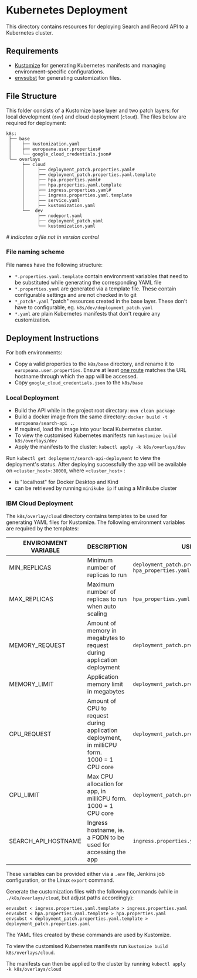 # Kubernetes Deployment

This directory contains resources for deploying Search and Record API to a Kubernetes cluster. 

## Requirements
- [Kustomize](https://kubectl.docs.kubernetes.io/installation/kustomize/) for generating Kubernetes manifests and managing environment-specific configurations.
- [envsubst](https://linux.die.net/man/1/envsubst) for generating customization files.

## File Structure
This folder consists of a Kustomize base layer and two patch layers: for local development (`dev`) and cloud deployment (`cloud`). 
The files below are required for deployment:

 ```
 k8s:
  ├── base
  │    ├── kustomization.yaml
  │    ├── europeana.user.properties#
  │    └── google_cloud_credentials.json#
  └── overlays
       ├── cloud
       │     ├── deployment_patch.properties.yaml#
       │     ├── deployment_patch.properties.yaml.template
       │     ├── hpa.properties.yaml#
       │     ├── hpa.properties.yaml.template
       │     ├── ingress.properties.yaml#
       │     ├── ingress.properties.yaml.template
       │     ├── service.yaml
       │     ├── kustomization.yaml
       └──  dev
             ├── nodeport.yaml
             ├── deployment_patch.yaml
             └── kustomization.yaml 
 ```
_# indicates a file not in version control_

### File naming scheme
File names have the following structure:

- `*.properties.yaml.template` contain environment variables that need to be substituted while generating the corresponding YAML file
- `*.properties.yaml` are generated via a template file. These contain configurable settings and are not checked in to git
- `*_patch*.yaml` "patch" resources created in the base layer. These don't have to configurable, eg. `k8s/dev/deployment_patch.yaml`
- `*.yaml` are plain Kubernetes manifests that don't require any customization.

## Deployment Instructions
For both environments:
- Copy a valid properties to the `k8s/base` directory, and rename it to `europeana.user.properties`. Ensure at least [one route](https://github.com/europeana/api2/blob/6b0a64770f07a6a45a65f3c17b18bdcbea9010f4/api2-war/src/main/resources/europeana.properties#L5) matches the URL hostname through which the app will be accessed.
- Copy `google_cloud_credentials.json` to the `k8s/base`

### Local Deployment
- Build the API while in the project root directory: `mvn clean package`
- Build a docker image from the same directory: `docker build -t europeana/search-api .`. 
- If required, load the image into your local Kubernetes cluster. 
- To view the customised Kubernetes manifests run `kustomize build k8s/overlays/dev`
- Apply the manifests to the cluster: `kubectl apply -k k8s/overlays/dev`

Run `kubectl get deployment/search-api-deployment` to view the deployment's status. 
After deploying successfully the app will be available on `<cluster_host>:30000`, where `<cluster_host>` :
- is "localhost" for Docker Desktop and Kind
- can be retrieved by running `minikube ip` if using a Minikube cluster

### IBM Cloud Deployment
The `k8s/overlay/cloud` directory contains templates to be used for generating YAML files for Kustomize. 
The following environment variables are required by the templates:

| ENVIRONMENT VARIABLE | DESCRIPTION                                                                                     | USED BY                                                                         |
|----------------------|-------------------------------------------------------------------------------------------------|---------------------------------------------------------------------------------|
| MIN_REPLICAS         | Minimum number of replicas to run                                                               | `deployment_patch.properties.yaml.template`<br/> `hpa_properties.yaml.template` |
| MAX_REPLICAS         | Maximum number of replicas to run when auto scaling                                             | `hpa_properties.yaml.template`                                                  |
| MEMORY_REQUEST       | Amount of memory in megabytes to request during application deployment                          | `deployment_patch.properties.yaml.template`                                     |
| MEMORY_LIMIT         | Application memory limit in megabytes                                                           | `deployment_patch.properties.yaml.template`                                     |
| CPU_REQUEST          | Amount of CPU to request during application deployment, in milliCPU form. <br>1000 = 1 CPU core | `deployment_patch.properties.yaml.template`                                     |
| CPU_LIMIT            | Max CPU allocation for app, in milliCPU form. <br> 1000 = 1 CPU core                            | `deployment_patch.properties.yaml.template`                                     |
| SEARCH_API_HOSTNAME  | Ingress hostname, ie. a FQDN to be used for accessing the app                                   | `ingress.properties.yaml.template`                                              |

These variables can be provided either via a `.env` file, Jenkins job configuration, or the Linux `export`
command.

Generate the customization files with the following commands (while in `./k8s/overlays/cloud`, but adjust paths accordingly):

```
envsubst < ingress.properties.yaml.template > ingress.properties.yaml
envsubst < hpa.properties.yaml.template > hpa.properties.yaml
envsubst < deployment_patch.properties.yaml.template > deployment_patch.properties.yaml
```
The YAML files created by these commands are used by Kustomize.

To view the customised Kubernetes manifests run `kustomize build k8s/overlays/cloud`. 

The manifests can then be applied to the cluster by running `kubectl apply -k k8s/overlays/cloud`
